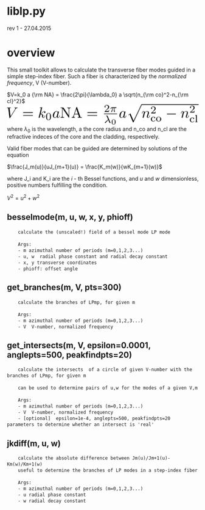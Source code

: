 # liblp.py

rev 1 - 27.04.2015


# overview

This small toolkit allows to calculate the transverse fiber modes guided in a simple step-index fiber.
Such a fiber is characterized by the _normalized frequency_, V (V-number).

$V=k_0 a {\rm NA} = \frac{2\pi}{\lambda_0} a \sqrt{n_{\rm co}^2-n_{\rm cl}^2}$
![vnumber](doc_etc/for_v.png)
where $\lambda_0$ is the wavelength, a the core radius and n_co and n_cl are the refractive indeces of the core and the cladding, respectively.

Valid fiber modes that can be guided are determined by solutions of the equation

$\frac{J_m(u)}{uJ_{m+1}(u)} = \frac{K_m(w)}{wK_{m+1}(w)}$

where J_i and K_i are the _i_ - th Bessel functions, and _u_ and _w_ dimensionless, positive numbers fulfilling the condition.

$V^2 = u^2 + w^2$
## besselmode(m, u, w, x, y, phioff)

        calculate the (unscaled!) field of a bessel mode LP mode
        
        Args:
        - m azimuthal number of periods (m=0,1,2,3...)
        - u, w  radial phase constant and radial decay constant
        - x, y transverse coordinates
        - phioff: offset angle
    
## get_branches(m, V, pts=300)
        calculate the branches of LPmp, for given m
        
        Args:
        - m azimuthal number of periods (m=0,1,2,3...)
        - V  V-number, normalized frequency
    
## get\_intersects(m, V, epsilon=0.0001, anglepts=500, peakfindpts=20)
        calculate the intersects  of a circle of given V-number with the branches of LPmp, for given m
        
        can be used to determine pairs of u,w for the modes of a given V,m
        
        Args:
        - m azimuthal number of periods (m=0,1,2,3...)
        - V  V-number, normalized frequency
        - [optional]  epsilon=1e-4, anglepts=500, peakfindpts=20   parameters to determine whether an intersect is 'real'
    
## jkdiff(m, u, w)
        calculate the absolute difference between Jm(u)/Jm+1(u)-Km(w)/Km+1(w)
        useful to determine the branches of LP modes in a step-index fiber
        
        Args: 
        - m azimuthal number of periods (m=0,1,2,3...)
        - u radial phase constant
        - w radial decay constant
